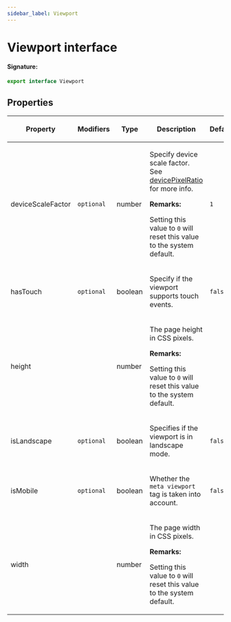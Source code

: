 ```yaml
---
sidebar_label: Viewport
---
```


# Viewport interface

#### Signature:

```typescript
export interface Viewport
```

## Properties

<table><thead><tr><th>

Property

</th><th>

Modifiers

</th><th>

Type

</th><th>

Description

</th><th>

Default

</th></tr></thead>
<tbody><tr><td>

<span id="devicescalefactor">deviceScaleFactor</span>

</td><td>

`optional`

</td><td>

number

</td><td>

Specify device scale factor. See [devicePixelRatio](https://developer.mozilla.org/en-US/docs/Web/API/Window/devicePixelRatio) for more info.

**Remarks:**

Setting this value to `0` will reset this value to the system default.

</td><td>

`1`

</td></tr>
<tr><td>

<span id="hastouch">hasTouch</span>

</td><td>

`optional`

</td><td>

boolean

</td><td>

Specify if the viewport supports touch events.

</td><td>

`false`

</td></tr>
<tr><td>

<span id="height">height</span>

</td><td>

</td><td>

number

</td><td>

The page height in CSS pixels.

**Remarks:**

Setting this value to `0` will reset this value to the system default.

</td><td>

</td></tr>
<tr><td>

<span id="islandscape">isLandscape</span>

</td><td>

`optional`

</td><td>

boolean

</td><td>

Specifies if the viewport is in landscape mode.

</td><td>

`false`

</td></tr>
<tr><td>

<span id="ismobile">isMobile</span>

</td><td>

`optional`

</td><td>

boolean

</td><td>

Whether the `meta viewport` tag is taken into account.

</td><td>

`false`

</td></tr>
<tr><td>

<span id="width">width</span>

</td><td>

</td><td>

number

</td><td>

The page width in CSS pixels.

**Remarks:**

Setting this value to `0` will reset this value to the system default.

</td><td>

</td></tr>
</tbody></table>
